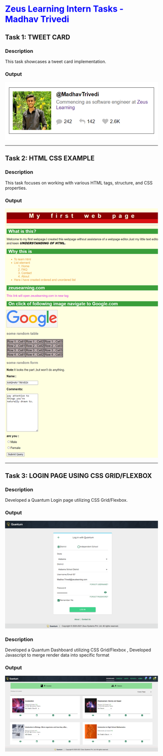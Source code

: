 <h1 style="color: blue !important;"> Zeus Learning Intern Tasks - Madhav Trivedi</h1>

## Task 1: TWEET CARD

### Description
This task showcases a tweet card implementation.

### Output
![Tweet Card Preview](https://github.com/Trivedi-Madhav/zeustraining/blob/main/01%20Tweet%20Card/TweetCard_Preview.png?raw=true)

---

## Task 2: HTML CSS EXAMPLE

### Description
This task focuses on working with various HTML tags, structure, and CSS properties.

### Output
![HTML/CSS Example](https://github.com/Trivedi-Madhav/zeustraining/blob/main/02%20HTML%20CSS%20EXAMPLE/02_HTML_CSS_OUTPUT.png?raw=true)

---

## Task 3: LOGIN PAGE USING CSS GRID/FLEXBOX

### Description
Developed a Quantum Login page utilizing CSS Grid/Flexbox.

### Output

![Quantum Login Page](https://github.com/Trivedi-Madhav/zeustraining/blob/main/03%20QUANTUM%20LOGIN%20PAGE/03_Quantum_OUTPUT.png?raw=true)

### Description
Developed a Quantum Dashboard utilizing CSS Grid/Flexbox , Developed Javascript to merge render data into specific format

### Output

![Quantum Dashboard](https://github.com/Trivedi-Madhav/zeustraining/blob/main/03%20QUANTUM%20LOGIN%20PAGE/04_DASHBOARD.png?raw=true)





